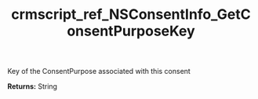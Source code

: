 ﻿---
title: crmscript_ref_NSConsentInfo_GetConsentPurposeKey
description: String NSConsentInfo.GetConsentPurposeKey()
intellisense: NSConsentInfo.GetConsentPurposeKey
keywords: NSConsentInfo, GetConsentPurposeKey
so.topic: reference
---

Key of the ConsentPurpose associated with this consent

**Returns:** String


